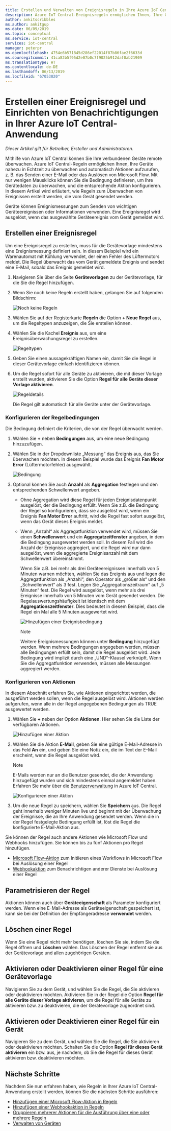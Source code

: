 ```yaml
---
title: Erstellen und Verwalten von Ereignisregeln in Ihre Azure IoT Central-Anwendung | Microsoft-Dokumentation
description: Azure IoT Central-Ereignisregeln ermöglichen Ihnen, Ihre Geräte nahezu in Echtzeit zu überwachen und Aktionen, wie das Senden einer E-Mail, durch Auslösen der Regel automatisch aufzurufen.
author: ankitscribbles
ms.author: ankitgup
ms.date: 06/09/2019
ms.topic: conceptual
ms.service: iot-central
services: iot-central
manager: peterpr
ms.openlocfilehash: 4754e6b571845d286ef22014f87b86fae2f6633d
ms.sourcegitcommit: 41ca82b5f95d2e07b0c7f9025b912daf0ab21909
ms.translationtype: HT
ms.contentlocale: de-DE
ms.lasthandoff: 06/13/2019
ms.locfileid: "67053020"
---
```

# <a name="create-an-event-rule-and-set-up-notifications-in-your-azure-iot-central-application"></a>Erstellen einer Ereignisregel und Einrichten von Benachrichtigungen in Ihrer Azure IoT Central-Anwendung

*Dieser Artikel gilt für Betreiber, Ersteller und Administratoren.*

Mithilfe von Azure IoT Central können Sie Ihre verbundenen Geräte remote überwachen. Azure IoT Central-Regeln ermöglichen Ihnen, Ihre Geräte nahezu in Echtzeit zu überwachen und automatisch Aktionen aufzurufen, z. B. das Senden einer E-Mail oder das Auslösen von Microsoft Flow. Mit nur wenigen Mausklicks können Sie die Bedingung definieren, um Ihre Gerätedaten zu überwachen, und die entsprechende Aktion konfigurieren. In diesem Artikel wird erläutert, wie Regeln zum Überwachen von Ereignissen erstellt werden, die vom Gerät gesendet werden.

Geräte können Ereignismessungen zum Senden von wichtigen Geräteereignissen oder Informationen verwenden. Eine Ereignisregel wird ausgelöst, wenn das ausgewählte Geräteereignis vom Gerät gemeldet wird.

## <a name="create-an-event-rule"></a>Erstellen einer Ereignisregel

Um eine Ereignisregel zu erstellen, muss für die Gerätevorlage mindestens eine Ereignismessung definiert sein. In diesem Beispiel wird ein Warenautomat mit Kühlung verwendet, der einen Fehler des Lüftermotors meldet. Die Regel überwacht das vom Gerät gemeldete Ereignis und sendet eine E-Mail, sobald das Ereignis gemeldet wird.

1. Navigieren Sie über die Seite **Gerätevorlagen** zu der Gerätevorlage, für die Sie die Regel hinzufügen.

1. Wenn Sie noch keine Regeln erstellt haben, gelangen Sie auf folgenden Bildschirm:

    ![Noch keine Regeln](media/howto-create-event-rules/rules_landing_page1.png)

1. Wählen Sie auf der Registerkarte **Regeln** die Option **+ Neue Regel** aus, um die Regeltypen anzuzeigen, die Sie erstellen können.

1. Wählen Sie die Kachel **Ereignis** aus, um eine Ereignisüberwachungsregel zu erstellen.

    ![Regeltypen](media/howto-create-event-rules/rule_types1.png)

1. Geben Sie einen aussagekräftigen Namen ein, damit Sie die Regel in dieser Gerätevorlage einfach identifizieren können.

1. Um die Regel sofort für alle Geräte zu aktivieren, die mit dieser Vorlage erstellt wurden, aktivieren Sie die Option **Regel für alle Geräte dieser Vorlage aktivieren**.

    ![Regeldetails](media/howto-create-event-rules/rule_detail1.png)

    Die Regel gilt automatisch für alle Geräte unter der Gerätevorlage.

### <a name="configure-the-rule-conditions"></a>Konfigurieren der Regelbedingungen

Die Bedingung definiert die Kriterien, die von der Regel überwacht werden.

1. Wählen Sie **+** neben **Bedingungen** aus, um eine neue Bedingung hinzuzufügen.

1. Wählen Sie in der Dropdownliste „Messung“ das Ereignis aus, das Sie überwachen möchten. In diesem Beispiel wurde das Ereignis **Fan Motor Error** (Lüftermotorfehler) ausgewählt.

   ![Bedingung](media/howto-create-event-rules/condition_filled_out1.png)

1. Optional können Sie auch **Anzahl** als **Aggregation** festlegen und den entsprechenden Schwellenwert angeben.

   - Ohne Aggregation wird diese Regel für jeden Ereignisdatenpunkt ausgelöst, der die Bedingung erfüllt. Wenn Sie z.B. die Bedingung der Regel so konfigurieren, dass sie ausgelöst wird, wenn ein Ereignis **Fan Motor Error** auftritt, wird die Regel fast sofort ausgelöst, wenn das Gerät dieses Ereignis meldet.
   - Wenn „Anzahl“ als Aggregatfunktion verwendet wird, müssen Sie einen **Schwellenwert** und ein **Aggregatzeitfenster** angeben, in dem die Bedingung ausgewertet werden soll. In diesem Fall wird die Anzahl der Ereignisse aggregiert, und die Regel wird nur dann ausgelöst, wenn die aggregierte Ereignisanzahl mit dem Schwellenwert übereinstimmt.

     Wenn Sie z.B. bei mehr als drei Geräteereignissen innerhalb von 5 Minuten warnen möchten, wählen Sie das Ereignis aus und legen die Aggregatfunktion als „Anzahl“, den Operator als „größer als“ und den „Schwellenwert“ als 3 fest. Legen Sie „Aggregationszeitraum“ auf „5 Minuten“ fest. Die Regel wird ausgelöst, wenn mehr als drei Ereignisse innerhalb von 5 Minuten vom Gerät gesendet werden. Die Regelauswertungshäufigkeit ist identisch mit dem **Aggregationszeitfenster**. Dies bedeutet in diesem Beispiel, dass die Regel ein Mal alle 5 Minuten ausgewertet wird.

     ![Hinzufügen einer Ereignisbedingung](media/howto-create-event-rules/aggregate_condition_filled_out1.png)

     >[!NOTE]
     >Weitere Ereignismessungen können unter **Bedingung** hinzugefügt werden. Wenn mehrere Bedingungen angegeben werden, müssen alle Bedingungen erfüllt sein, damit die Regel ausgelöst wird. Jede Bedingung wird implizit durch eine „UND“-Klausel verknüpft. Wenn Sie die Aggregatfunktion verwenden, müssen alle Messungen aggregiert werden.

### <a name="configure-actions"></a>Konfigurieren von Aktionen

In diesem Abschnitt erfahren Sie, wie Aktionen eingerichtet werden, die ausgeführt werden sollen, wenn die Regel ausgelöst wird. Aktionen werden aufgerufen, wenn alle in der Regel angegebenen Bedingungen als TRUE ausgewertet werden.

1. Wählen Sie **+** neben der Option **Aktionen**. Hier sehen Sie die Liste der verfügbaren Aktionen.

    ![Hinzufügen einer Aktion](media/howto-create-event-rules/add_action1.png)

1. Wählen Sie die Aktion **E-Mail**, geben Sie eine gültige E-Mail-Adresse in das Feld **An** ein, und geben Sie eine Notiz ein, die im Text der E-Mail erscheint, wenn die Regel ausgelöst wird.

    > [!NOTE]
    > E-Mails werden nur an die Benutzer gesendet, die der Anwendung hinzugefügt wurden und sich mindestens einmal angemeldet haben. Erfahren Sie mehr über die [Benutzerverwaltung](howto-administer.md) in Azure IoT Central.

   ![Konfigurieren einer Aktion](media/howto-create-event-rules/configure_action1.png)

1. Um die neue Regel zu speichern, wählen Sie **Speichern** aus. Die Regel geht innerhalb weniger Minuten live und beginnt mit der Überwachung der Ereignisse, die an Ihre Anwendung gesendet werden. Wenn die in der Regel festgelegte Bedingung erfüllt ist, löst die Regel die konfigurierte E-Mail-Aktion aus.

Sie können der Regel auch andere Aktionen wie Microsoft Flow und Webhooks hinzufügen. Sie können bis zu fünf Aktionen pro Regel hinzufügen.

- [Microsoft Flow-Aktion](howto-add-microsoft-flow.md) zum Initiieren eines Workflows in Microsoft Flow bei Auslösung einer Regel 
- [Webhookaktion](howto-create-webhooks.md) zum Benachrichtigen anderer Dienste bei Auslösung einer Regel

## <a name="parameterize-the-rule"></a>Parametrisieren der Regel

Aktionen können auch über **Geräteeigenschaft** als Parameter konfiguriert werden. Wenn eine E-Mail-Adresse als Geräteeigenschaft gespeichert ist, kann sie bei der Definition der Empfängeradresse **verwendet** werden.

## <a name="delete-a-rule"></a>Löschen einer Regel

Wenn Sie eine Regel nicht mehr benötigen, löschen Sie sie, indem Sie die Regel öffnen und **Löschen** wählen. Das Löschen der Regel entfernt sie aus der Gerätevorlage und allen zugehörigen Geräten.

## <a name="enable-or-disable-a-rule-for-a-device-template"></a>Aktivieren oder Deaktivieren einer Regel für eine Gerätevorlage

Navigieren Sie zu dem Gerät, und wählen Sie die Regel, die Sie aktivieren oder deaktivieren möchten. Aktivieren Sie in der Regel die Option **Regel für alle Geräte dieser Vorlage aktivieren**, um die Regel für alle Geräte zu aktivieren bzw. zu deaktivieren, die der Gerätevorlage zugeordnet sind.

## <a name="enable-or-disable-a-rule-for-a-device"></a>Aktivieren oder Deaktivieren einer Regel für ein Gerät

Navigieren Sie zu dem Gerät, und wählen Sie die Regel, die Sie aktivieren oder deaktivieren möchten. Schalten Sie die Option **Regel für dieses Gerät aktivieren** ein bzw. aus, je nachdem, ob Sie die Regel für dieses Gerät aktivieren bzw. deaktivieren möchten.

## <a name="next-steps"></a>Nächste Schritte

Nachdem Sie nun erfahren haben, wie Regeln in Ihrer Azure IoT Central-Anwendung erstellt werden, können Sie die nächsten Schritte ausführen:

- [Hinzufügen einer Microsoft Flow-Aktion in Regeln](howto-add-microsoft-flow.md)
- [Hinzufügen einer Webhookaktion in Regeln](howto-create-webhooks.md)
- [Gruppieren mehrerer Aktionen für die Ausführung über eine oder mehrere Regeln](howto-use-action-groups.md)
- [Verwalten von Geräten](howto-manage-devices.md)
